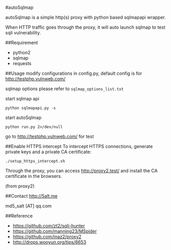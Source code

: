 #autoSqlmap

autoSqlmap is a simple http(s) proxy with python based sqlmapapi wrapper.

When HTTP traffic goes through the proxy, it will auto launch sqlmap to test sqli vulnerability.

##Requirement
* python2
* sqlmap
* requests

##Usage
modify configurations in config.py, default config is for http://testphp.vulnweb.com/

sqlmap options please refer to `sqlmap_options_list.txt`

start sqlmap api

```
python sqlmapapi.py -s
```

start autoSqlmap

```
python run.py 2>/dev/null
```

go to http://testphp.vulnweb.com/ for test

##Enable HTTPS intercept
To intercept HTTPS connections, generate private keys and a private CA certificate:

```
./setup_https_intercept.sh
```

Through the proxy, you can access http://proxy2.test/ and install the CA certificate in the browsers.

(from proxy2)

##Contact
http://5alt.me

md5_salt [AT] qq.com

##Reference
* https://github.com/zt2/sqli-hunter
* https://github.com/manning23/MSpider
* https://github.com/inaz2/proxy2
* http://drops.wooyun.org/tips/6653

